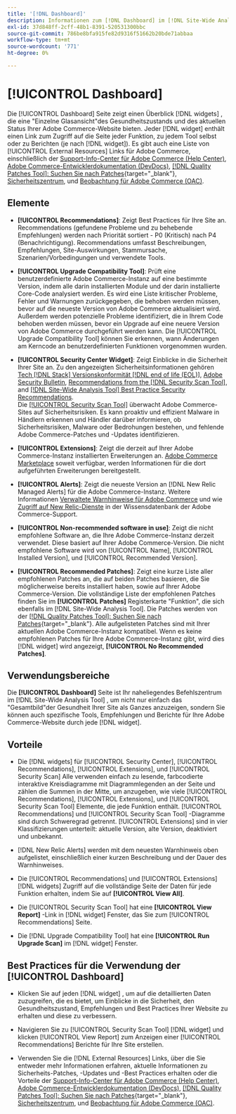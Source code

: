 ```yaml
---
title: '[!DNL Dashboard]'
description: Informationen zum [!DNL Dashboard] im [!DNL Site-Wide Analysis Tool], -Elemente, Verwendungszeitpunkt, Vorteile und Best Practices.
exl-id: 37d848ff-2cff-48b1-8391-520531300bbc
source-git-commit: 786be8bfa915fe82d9316f51662b20bde71abbaa
workflow-type: tm+mt
source-wordcount: '771'
ht-degree: 0%

---
```


# [!UICONTROL Dashboard]

Die [!UICONTROL Dashboard] Seite zeigt einen Überblick [!DNL widgets] , die eine &quot;Einzelne Glasansicht&quot;des Gesundheitszustands und des aktuellen Status Ihrer Adobe Commerce-Website bieten. Jeder [!DNL widget] enthält einen Link zum Zugriff auf die Seite jeder Funktion, zu jedem Tool selbst oder zu Berichten (je nach [!DNL widget]).
Es gibt auch eine Liste von [!UICONTROL External Resources] Links für Adobe Commerce, einschließlich der [Support-Info-Center für Adobe Commerce (Help Center)](https://experienceleague.adobe.com/docs/commerce-knowledge-base/kb/overview.html), [Adobe Commerce-Entwicklerdokumentation (DevDocs)](https://developer.adobe.com/commerce/docs/), [[!DNL Quality Patches Tool]: Suchen Sie nach Patches](https://experienceleague.adobe.com/tools/commerce-quality-patches/index.html){target="_blank"}, [Sicherheitszentrum](https://helpx.adobe.com/security.html), und [Beobachtung für Adobe Commerce (OAC)](https://experienceleague.adobe.com/docs/commerce-operations/tools/observation-for-adobe-commerce/intro.html).

## Elemente

* **[!UICONTROL Recommendations]**: Zeigt Best Practices für Ihre Site an. Recommendations (gefundene Probleme und zu behebende Empfehlungen) werden nach Priorität sortiert - P0 (Kritisch) nach P4 (Benachrichtigung).
Recommendations umfasst Beschreibungen, Empfehlungen, Site-Auswirkungen, Stammursache, Szenarien/Vorbedingungen und verwendete Tools.

* **[!UICONTROL Upgrade Compatibility Tool]**: Prüft eine benutzerdefinierte Adobe Commerce-Instanz auf eine bestimmte Version, indem alle darin installierten Module und der darin installierte Core-Code analysiert werden. Es wird eine Liste kritischer Probleme, Fehler und Warnungen zurückgegeben, die behoben werden müssen, bevor auf die neueste Version von Adobe Commerce aktualisiert wird. Außerdem werden potenzielle Probleme identifiziert, die in Ihrem Code behoben werden müssen, bevor ein Upgrade auf eine neuere Version von Adobe Commerce durchgeführt werden kann.
Die [!UICONTROL Upgrade Compatibility Tool] können Sie erkennen, wann Änderungen am Kerncode an benutzerdefinierten Funktionen vorgenommen wurden.

* **[!UICONTROL Security Center Widget]**: Zeigt Einblicke in die Sicherheit Ihrer Site an.
Zu den angezeigten Sicherheitsinformationen gehören [Tech [!DNL Stack] Versionskonformität [!DNL end of life (EOL)]](https://experienceleague.adobe.com/docs/commerce-operations/installation-guide/system-requirements.html), [Adobe Security Bulletin](https://helpx.adobe.com/security/security-bulletin.html), [Recommendations from the [!DNL Security Scan Tool]](https://experienceleague.adobe.com/docs/commerce-admin/systems/security/security-scan.html), and [[!DNL Site-Wide Analysis Tool] Best Practice Security Recommendations](https://experienceleague.adobe.com/docs/commerce-operations/tools/site-wide-analysis-tool/recommendations.html).<br>
Die [[!UICONTROL Security Scan Tool]](https://experienceleague.adobe.com/docs/commerce-admin/systems/security/security-scan.html) überwacht Adobe Commerce-Sites auf Sicherheitsrisiken. Es kann proaktiv und effizient Malware in Händlern erkennen und Händler darüber informieren, ob Sicherheitsrisiken, Malware oder Bedrohungen bestehen, und fehlende Adobe Commerce-Patches und -Updates identifizieren.

* **[!UICONTROL Extensions]**: Zeigt die derzeit auf Ihrer Adobe Commerce-Instanz installierten Erweiterungen an. [Adobe Commerce Marketplace](https://marketplace.magento.com/extensions.html) soweit verfügbar, werden Informationen für die dort aufgeführten Erweiterungen bereitgestellt.

* **[!UICONTROL Alerts]**: Zeigt die neueste Version an [!DNL New Relic Managed Alerts] für die Adobe Commerce-Instanz. Weitere Informationen [Verwaltete Warnhinweise für Adobe Commerce](https://experienceleague.adobe.com/docs/commerce-knowledge-base/kb/support-tools/managed-alerts/managed-alerts-for-magento-commerce.html) und wie [Zugriff auf New Relic-Dienste](https://experienceleague.adobe.com/docs/commerce-knowledge-base/kb/faq/access-new-relic-services.html) in der Wissensdatenbank der Adobe Commerce-Support.

* **[!UICONTROL Non-recommended software in use]**: Zeigt die nicht empfohlene Software an, die Ihre Adobe Commerce-Instanz derzeit verwendet. Diese basiert auf Ihrer Adobe Commerce-Version. Die nicht empfohlene Software wird von [!UICONTROL Name], [!UICONTROL Installed Version], und [!UICONTROL Recommended Version].

* **[!UICONTROL Recommended Patches]**: Zeigt eine kurze Liste aller empfohlenen Patches an, die auf beiden Patches basieren, die Sie möglicherweise bereits installiert haben, sowie auf Ihrer Adobe Commerce-Version. Die vollständige Liste der empfohlenen Patches finden Sie im **[!UICONTROL Patches]** Registerkarte &quot;Funktion&quot;, die sich ebenfalls im [!DNL Site-Wide Analysis Tool]. Die Patches werden von der [[!DNL Quality Patches Tool]: Suchen Sie nach Patches](https://experienceleague.adobe.com/tools/commerce-quality-patches/index.html){target="_blank"}. Alle aufgelisteten Patches sind mit Ihrer aktuellen Adobe Commerce-Instanz kompatibel.
Wenn es keine empfohlenen Patches für Ihre Adobe Commerce-Instanz gibt, wird dies [!DNL widget] wird angezeigt, **[!UICONTROL No Recommended Patches]**.

## Verwendungsbereiche

Die **[!UICONTROL Dashboard]** Seite ist Ihr naheliegendes Befehlszentrum im [!DNL Site-Wide Analysis Tool] , um nicht nur einfach das &quot;Gesamtbild&quot;der Gesundheit Ihrer Site als Ganzes anzuzeigen, sondern Sie können auch spezifische Tools, Empfehlungen und Berichte für Ihre Adobe Commerce-Website durch jede [!DNL widget].

## Vorteile

* Die [!DNL widgets] für [!UICONTROL Security Center], [!UICONTROL Recommendations], [!UICONTROL Extensions], und [!UICONTROL Security Scan] Alle verwenden einfach zu lesende, farbcodierte interaktive Kreisdiagramme mit Diagrammlegenden an der Seite und zählen die Summen in der Mitte, um anzugeben, wie viele [!UICONTROL Recommendations], [!UICONTROL Extensions], und [!UICONTROL Security Scan Tool] Elemente, die jede Funktion enthält. [!UICONTROL Recommendations] und [!UICONTROL Security Scan Tool] -Diagramme sind durch Schweregrad getrennt. [!UICONTROL Extensions] sind in vier Klassifizierungen unterteilt: aktuelle Version, alte Version, deaktiviert und unbekannt.

* [!DNL New Relic Alerts] werden mit dem neuesten Warnhinweis oben aufgelistet, einschließlich einer kurzen Beschreibung und der Dauer des Warnhinweises.

* Die [!UICONTROL Recommendations] und [!UICONTROL Extensions] [!DNL widgets] Zugriff auf die vollständige Seite der Daten für jede Funktion erhalten, indem Sie auf **[!UICONTROL View All]**.

* Die [!UICONTROL Security Scan Tool] hat eine **[!UICONTROL View Report]** -Link in [!DNL widget] Fenster, das Sie zum [!UICONTROL Recommendations] Seite.

* Die [!DNL Upgrade Compatibility Tool] hat eine **[!UICONTROL Run Upgrade Scan]** im [!DNL widget] Fenster.

## Best Practices für die Verwendung der [!UICONTROL Dashboard]

* Klicken Sie auf jeden [!DNL widget] , um auf die detaillierten Daten zuzugreifen, die es bietet, um Einblicke in die Sicherheit, den Gesundheitszustand, Empfehlungen und Best Practices Ihrer Website zu erhalten und diese zu verbessern.

* Navigieren Sie zu [!UICONTROL Security Scan Tool] [!DNL widget] und klicken [!UICONTROL View Report] zum Anzeigen einer [!UICONTROL Recommendations] Berichte für Ihre Site erstellen.

* Verwenden Sie die [!DNL External Resources] Links, über die Sie entweder mehr Informationen erfahren, aktuelle Informationen zu Sicherheits-Patches, -Updates und -Best Practices erhalten oder die Vorteile der [Support-Info-Center für Adobe Commerce (Help Center)](https://experienceleague.adobe.com/docs/commerce-knowledge-base/kb/overview.html), [Adobe Commerce-Entwicklerdokumentation (DevDocs)](https://developer.adobe.com/commerce/docs/), [[!DNL Quality Patches Tool]: Suchen Sie nach Patches](https://experienceleague.adobe.com/tools/commerce-quality-patches/index.html){target="_blank"}, [Sicherheitszentrum](https://helpx.adobe.com/security.html), und [Beobachtung für Adobe Commerce (OAC)](https://experienceleague.adobe.com/docs/commerce-operations/tools/observation-for-adobe-commerce/intro.html).
